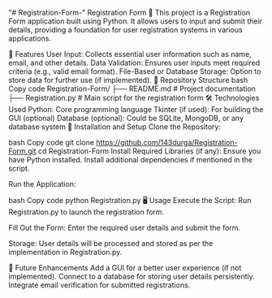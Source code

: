 "# Registration-Form-" 
Registration Form 📝
This project is a Registration Form application built using Python. It allows users to input and submit their details, providing a foundation for user registration systems in various applications.

🌟 Features
User Input: Collects essential user information such as name, email, and other details.
Data Validation: Ensures user inputs meet required criteria (e.g., valid email format).
File-Based or Database Storage: Option to store data for further use (if implemented).
📂 Repository Structure
bash
Copy code
Registration-Form/
├── README.md           # Project documentation
├── Registration.py     # Main script for the registration form
🛠️ Technologies Used
Python: Core programming language
Tkinter (if used): For building the GUI (optional)
Database (optional): Could be SQLite, MongoDB, or any database system
🔧 Installation and Setup
Clone the Repository:

bash
Copy code
git clone https://github.com/143durga/Registration-Form.git
cd Registration-Form
Install Required Libraries (if any):
Ensure you have Python installed. Install additional dependencies if mentioned in the script.

Run the Application:

bash
Copy code
python Registration.py
🖥️ Usage
Execute the Script:
Run Registration.py to launch the registration form.

Fill Out the Form:
Enter the required user details and submit the form.

Storage:
User details will be processed and stored as per the implementation in Registration.py.

🌟 Future Enhancements
Add a GUI for a better user experience (if not implemented).
Connect to a database for storing user details persistently.
Integrate email verification for submitted registrations.
